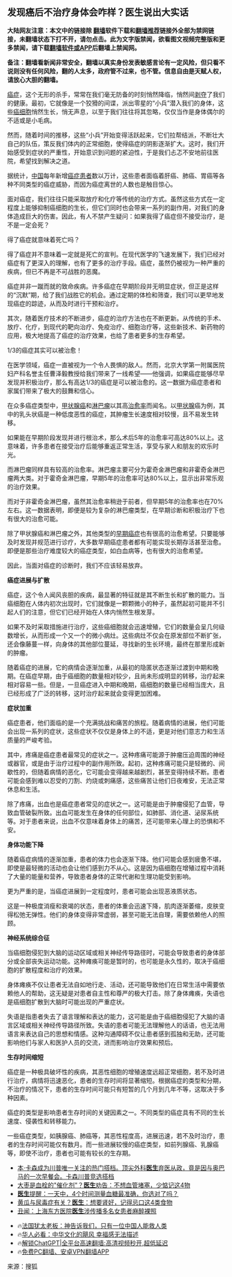  <!-- 面包屑导航 --> <h2>发现癌后不治疗身体会咋样？医生说出大实话</h2> <p class="notice"><b>大陆网友注意：本文中的链接除 <a href="https://github.com/bannedbook/fanqiang" >翻墙</a>软件下载和<a href="https://github.com/killgcd/justmysocks/blob/master/README.md">翻墙推荐</a>链接外全部为禁网链接，未翻墙状态下打不开，请勿点击。此为文字版禁闻，欲看图文视频完整版和更多禁闻，请下载<a href="https://github.com/bannedbook/fanqiang">翻墙软件或APP</a>后翻墙上禁闻网。</p><p>备注：翻墙看新闻非常安全，翻墙以真实身份发表敏感言论有一定风险，但只看不说则没有任何风险，翻的人太多，政府管不过来，也不管。信息自由是天赋人权，请放心大胆的翻墙。</b></p>  <div class="entry"> <p><a href="https://www.bannedbook.org/bnews/tag/%e7%99%8c%e7%97%87/" class="st_tag internal_tag" rel="tag" title="标签 癌症 下的日志">癌症</a>，这个无形的杀手，常常在我们毫无防备的时刻悄然降临，悄然间<span class='wp_keywordlink'><a href="https://www.bannedbook.org/forum2/topic21.html" title="《剥夺》 黄建民 著" target="_blank">剥夺</a></span>了我们的健康。最初，它就像是一个狡猾的间谍，派出零星的“小兵”潜入我们的身体，这些<a href="https://www.bannedbook.org/bnews/tag/%e7%99%8c%e7%bb%86%e8%83%9e/" class="st_tag internal_tag" rel="tag" title="标签 癌细胞 下的日志">癌细胞</a>悄然生长，悄无声息，以至于我们往往将其忽略，仅仅当作是身体偶尔的不适或是小毛病。</p> <p>然而，随着时间的推移，这些“小兵”开始变得活跃起来，它们拉帮结派，不断壮大自己的队伍，策反我们体内的正常细胞，使得癌症的阴影逐渐扩大。这时，我们开始感受到症状的严重性，开始意识到问题的紧迫性，于是我们忐忑不安地前往医院，希望找到解决之道。</p> <p>据统计，<span class='wp_keywordlink_affiliate'><a href="https://www.bannedbook.org/" title="中国" target="_blank">中国</a></span>每年新增<a href="https://www.bannedbook.org/bnews/tag/%E7%99%8C%E7%97%87%E6%82%A3%E8%80%85/" class="st_tag internal_tag" rel="tag" title="标签 癌症患者 下的日志">癌症患者</a>数以万计，这些患者面临着肝癌、肺癌、胃癌等各种不同类型的癌症威胁，而因为癌症离世的人数也是触目惊心。</p> <p>面对癌症，我们往往只能采取放疗和化疗等传统的治疗方式。虽然这些方式在一定程度上能够抑制癌细胞的生长，但它们同时也会带来一系列的副作用，对我们的身体造成巨大的伤害。因此，有人不禁产生疑问：如果我得了癌症但不接受治疗，是不是一定会死？</p> <p>得了癌症就意味着死亡吗？</p> <p>得了癌症并不意味着一定就是死亡的宣判。在现代医学的飞速发展下，我们已经对癌症有了更深入的理解，也有了更多的治疗手段。癌症，虽然仍被视为一种严重的疾病，但已不再是不可战胜的恶魔。</p> <p>癌症并非一蹴而就的致命疾病。许多癌症在早期阶段并无明显症状，但正是这样的“沉默”期，给了我们战胜它的机会。通过定期的体检和筛查，我们可以更早地发现癌症的踪迹，从而及时进行干预和治疗。</p> <p>其次，随着医疗技术的不断进步，癌症的治疗方法也在不断更新。从传统的手术、放疗、化疗，到现代的靶向治疗、免疫治疗、细胞治疗等，这些新技术、新药物的应用，极大地提高了癌症的治疗效果，也给了患者更多的生存希望。</p> <p>1/3的癌症其实可以被治愈！</p>  <p>在医学领域，癌症一直被视为一个令人畏惧的敌人。然而，北京大学第一附属医院妇产科名誉主任曹泽毅教授给我们带来了一线希望——他强调，如果癌症能够尽早发现并积极治疗，那么有高达1/3的癌症是可以被治愈的。这一数据为癌症患者和家属们带来了极大的鼓舞和信心。</p> <p>在众多癌症类型中，<a href="https://www.bannedbook.org/bnews/tag/%E7%94%B2%E7%8A%B6%E8%85%BA%E7%99%8C/" class="st_tag internal_tag" rel="tag" title="标签 甲状腺癌 下的日志">甲状腺癌</a>和<a href="https://www.bannedbook.org/bnews/tag/%E6%B7%8B%E5%B7%B4%E7%98%A4/" class="st_tag internal_tag" rel="tag" title="标签 淋巴瘤 下的日志">淋巴瘤</a>以其高<a href="https://www.bannedbook.org/bnews/tag/%E6%B2%BB%E6%84%88%E7%8E%87/" class="st_tag internal_tag" rel="tag" title="标签 治愈率 下的日志">治愈率</a>而闻名。以<a href="https://www.bannedbook.org/bnews/tag/%E7%94%B2%E7%8A%B6%E8%85%BA/" class="st_tag internal_tag" rel="tag" title="标签 甲状腺 下的日志">甲状腺</a>癌为例，其中的乳头状癌是一种低度恶性的癌症，其肿瘤生长速度相对较慢，且不易发生转移。</p> <p>如果能在早期阶段发现并进行根治术，那么术后5年的治愈率可高达80%以上。这意味着，许多患者在接受治疗后能够重返正常生活，享受与家人和朋友的欢乐时光。</p> <p>而淋巴瘤同样具有较高的治愈率。淋巴瘤主要可分为霍奇金淋巴瘤和非霍奇金淋巴瘤两大类。对于霍奇金淋巴瘤，早期5年的治愈率可达80%以上，显示出非常乐观的治疗效果。</p> <p>而对于非霍奇金淋巴瘤，虽然其治愈率稍逊于前者，但早期5年的治愈率也在70%左右。这一数据表明，即便是较为复杂的淋巴瘤类型，在早期诊断和积极治疗下也有很大的治愈可能。</p> <p>除了甲状腺癌和淋巴瘤之外，其他类型的<a href="https://www.bannedbook.org/bnews/tag/%E6%97%A9%E6%9C%9F%E7%99%8C%E7%97%87/" class="st_tag internal_tag" rel="tag" title="标签 早期癌症 下的日志">早期癌症</a>也有很高的治愈希望。只要能够及时发现并规范进行诊疗，大多数早期癌症患者都有可能实现长期存活甚至治愈。即便是那些治疗难度较大的癌症类型，如白血病等，也有很大的治愈希望。</p> <p>因此，当面对癌症的诊断时，我们不应该轻易放弃。</p> <p><strong>癌症进展与扩散</strong></p> <p>癌症，这个令人闻风丧胆的疾病，最显著的特征就是其不断生长和扩散的能力。当癌细胞在人体内初次出现时，它们就像是一颗颗微小的种子，虽然起初可能并不引起人们的注意，但它们已经开始在人体内悄然生根发芽。</p>  <p>如果不及时采取措施进行治疗，这些癌细胞就会迅速增殖，它们的数量会呈几何级数增长，从而形成一个又一个的微小病灶。这些病灶不仅会在原发部位不断扩张，还会像藤蔓一样，向身体的其他部位蔓延，寻找新的生长环境，最终在那里形成新的肿瘤。</p> <p>随着癌症的进展，它的病情会逐渐加重，从最初的隐匿状态逐渐过渡到中期和晚期。在癌症早期，由于癌细胞的数量相对较少，且尚未形成明显的转移，治疗起来相对容易一些。但是，一旦癌症进入中期和晚期，癌细胞的数量已经相当庞大，且已经形成了广泛的转移，这时治疗起来就会变得更加困难。</p> <p><strong>症状加重</strong></p> <p>癌症患者，他们面临的是一个充满挑战和痛苦的旅程。随着病情的进展，他们可能会出现一系列的症状，这些症状不仅仅是身体上的不适，更是对他们意志力和生活质量的严峻考验。</p> <p>其中，疼痛是癌症患者最常见的症状之一。这种疼痛可能源于肿瘤压迫周围的神经或器官，或是由于治疗过程中的副作用所致。起初，这种疼痛可能只是轻微的、间歇性的，但随着病情的恶化，它可能会变得越来越剧烈，甚至变得持续不断。患者可能会感到难以忍受的刀割、灼烧或刺痛感，这些痛苦让他们日夜难安，无法正常休息和生活。</p> <p>除了疼痛，出血也是癌症患者常见的症状之一。这可能是由于肿瘤侵犯了血管，导致血管破裂所致。出血可能发生在身体的任何部位，如肺部、消化道、泌尿系统等。对于患者来说，出血不仅意味着身体上的痛苦，还可能带来心理上的恐惧和不安。</p> <p><strong>身体功能下降</strong></p> <p>随着癌症病情的逐渐加重，患者的体力也会逐渐下降。他们可能会感到疲惫不堪，即使是最轻微的活动也会让他们感到力不从心。这是因为癌细胞在增殖过程中消耗了大量的能量和营养，导致患者身体的正常代谢和生理功能受到影响。</p> <p>更为严重的是，当癌症进展到一定程度时，患者可能会出现恶液质状态。</p>  <p>这是一种极度消瘦和衰竭的状态，患者的体重会迅速下降，肌肉逐渐萎缩，皮肤变得松弛无弹性。他们的身体变得非常虚弱，甚至可能无法自理，需要依赖他人的照顾。</p> <p><strong>神经系统综合征</strong></p> <p>当癌细胞侵犯到大脑的运动区域或相关神经传导路径时，可能会导致患者的身体部分或全部丧失运动功能。这种瘫痪可能是暂时的，也可能是永久性的，取决于癌细胞的扩散程度和治疗的效果。</p> <p>身体瘫痪不仅让患者无法自如地行走、活动，还可能导致他们在日常生活中需要依赖他人的帮助，这无疑是对患者自主性和尊严的极大打击。除了身体瘫痪，失语也是癌细胞扩散到大脑时可能出现的严重症状。</p> <p>失语是指患者失去了语言理解和表达的能力，这可能是由于癌细胞侵犯了大脑的语言区域或相关神经传导路径所致。失语的患者可能无法理解他人的话语，也无法用语言来表达自己的思想和情感。这种沟通障碍不仅让患者感到孤独和无助，还可能影响他们与家人和医护人员的交流，进而影响治疗效果和预后。</p> <p><strong>生存时间缩短</strong></p> <p>癌症是一种极具破坏性的疾病，其恶性细胞的增殖速度远超正常细胞，若不及时进行治疗，病情将迅速恶化，患者的生存时间将显著缩短。根据癌症的类型和分期，不治疗的情况下，患者的生存时间可能只有短暂的几个月到几年不等，这取决于多种因素。</p> <p>癌症的类型是影响患者生存时间的关键因素之一。不同类型的癌症具有不同的生长速度、侵袭性和转移能力。</p> <p>一些癌症类型，如胰腺癌、肺癌等，其恶性程度高，进展迅速，若不及时治疗，患者的生存时间可能仅有数月。而一些进展较慢的癌症类型，如前列腺癌、乳腺癌等，即使不治疗，患者也可能有较长的生存期。</p>  <!--<div id="taboola-mid-1"></div>--><ul class='op-related-articles' title='相关阅读'> <li><a href='https://www.bannedbook.org/bnews/comments/20240708/2059640.html' target='_blank'>本·卡森成为川普唯一关注的热门搭档。顶尖外科<b>医生</b>弃医从政，竟是因与奥巴马的一次早餐会。卡森川普竞选搭档</a></li> <li><a href='https://www.bannedbook.org/bnews/health/20240706/2058916.html' target='_blank'>大枣是血栓的"催化剂"？<b>医生</b>劝告：不想血管堵塞，少惦记这4物</a></li> <li><a href='https://www.bannedbook.org/bnews/lifebaike/20240706/2058869.html' target='_blank'><b>医生</b>提醒：一天中，4个时间测量血糖最准确，你选对了吗？</a></li> <li><a href='https://www.bannedbook.org/bnews/health/20240705/2058560.html' target='_blank'>黄瓜与尿毒症有关？<b>医生</b>：想要肾好，记得忌口这4类食物</a></li> <li><a href='https://www.bannedbook.org/bnews/cbnews/20240705/2058371.html' target='_blank'>丑闻：上海东方医院<b>医生</b>涉传播多名女患者麻醉裸照</a></li> </ul> <ul class="texttj"> <li>🔥<a href="https://www.bannedbook.org/bnews/ssgc/20230219/1850782.html" target="_blank">法国犹太老板：神告诉我们，只有一位中国人能救人类</a></li> <li>🔥<a href="https://www.bannedbook.org/bnews/comments/20220220/1694796.html" target="_blank">华人必看：中华文化的飓风 幸福感无法描述</a></li> <li>🔥<a href="https://github.com/bannedbook/fanqiang/wiki/V2ray%E6%9C%BA%E5%9C%BA" target="_blank">解锁ChatGPT|全平台高速翻墙:高清视频秒开,超低延迟</a></li> <li>🔥<a href="https://github.com/bannedbook/fanqiang/wiki/%E7%A6%81%E9%97%BB%E7%BD%91%E5%AE%89%E5%8D%93%E7%BF%BB%E5%A2%99%E6%96%B0%E9%97%BBAPP" target="_blank">免费PC翻墙、安卓VPN翻墙APP</a></li> </ul><p class="src-info">来源：搜狐 </p><a name='sharetosocial'></a> <div style="margin-bottom:5px;padding-bottom:5px;clear:both"> <div id="archive-pix-1" class="banner-ads"> <!-- AuctionX Display platform tag START --> <div id="27602x728x90x621x_ADSLOT1" clicktrack="%%CLICK_URL_ESC%%"></div>  <!-- AuctionX Display platform tag END --> </div> <div id="archive-pix-2" class="banner-ads"> <!-- AuctionX Display platform tag START --> <div id="27556x300x250x621x_ADSLOT1" clicktrack="%%CLICK_URL_ESC%%" style="margin:0 auto;text-align:center"></div>  <!-- AuctionX Display platform tag END --> </div> </div>  <div id="archive-pix-1" class="banner-ads"> <!-- AuctionX Display platform tag START --> <div id="27603x728x90x621x_ADSLOT1" clicktrack="%%CLICK_URL_ESC%%"></div>  <!-- AuctionX Display platform tag END --> </div> </div><!--END ENTRY--> 